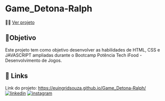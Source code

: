 # Game_Detona-Ralph


👩‍💻
[Ver projeto](https://euingridsouza.github.io/Game_Detona-Ralph/)


## 🎯Objetivo
Este projeto tem como objetivo desenvolver as habilidades de HTML, CSS e JAVASCRIPT ampliadas durante o Bootcamp Potência Tech iFood - Desenvolvimento de Jogos.


## 🔗 Links
Link do projeto: 
https://euingridsouza.github.io/Game_Detona-Ralph/
[![linkedin](https://img.shields.io/badge/linkedin-0A66C2?style=for-the-badge&logo=linkedin&logoColor=white)](https://www.linkedin.com/in/ingrid-coelho-de-abreu-de-souza?utm_source=share&utm_campaign=share_via&utm_content=profile&utm_medium=android_app)
[![instagram](https://img.shields.io/badge/instagram-833ab4?style=for-the-badge&logo=instagram&logoColor=white)](https://instagram.com/ingridcoelhoab.s?utm_source=qr&igshid=ZDExYjZkNGI0OA==)